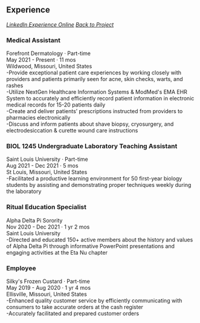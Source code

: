 ## **Experience**
*[LinkedIn Experience Online](https://www.linkedin.com/in/rosa-wessel-904101218/details/experience/)*
*[Back to Project](https://github.com/rosawessel/midterm/blob/main/README.md)*
### **Medical Assistant**  
Forefront Dermatology · Part-time  
May 2021 - Present · 11 mos   
Wildwood, Missouri, United States  
-Provide exceptional patient care experiences by working closely with providers and patients primarily seen for acne, skin checks, warts, and rashes  
-Utilize NextGen Healthcare Information Systems & ModMed's EMA EHR System to accurately and efficiently record patient information in electronic medical records for 15-20 patients daily  
-Create and deliver patients’ prescriptions instructed from providers to pharmacies electronically  
-Discuss and inform patients about shave biopsy, cryosurgery, and electrodesiccation & curette wound care instructions

### **BIOL 1245 Undergraduate Laboratory Teaching Assistant**
Saint Louis University · Part-time  
Aug 2021 - Dec 2021 · 5 mos  
St Louis, Missouri, United States  
-Facilitated a productive learning environment for 50 first-year biology students by assisting and demonstrating proper techniques weekly during the laboratory

### **Ritual Education Specialist**
Alpha Delta Pi Sorority  
Nov 2020 - Dec 2021 · 1 yr 2 mos  
Saint Louis University  
-Directed and educated 150+ active members about the history and values of Alpha Delta Pi through informative PowerPoint presentations and engaging activities at the Eta Nu chapter

### **Employee**
Silky's Frozen Custard · Part-time  
May 2019 - Aug 2020 · 1 yr 4 mos  
Ellisville, Missouri, United States  
-Enhanced quality customer service by efficiently communicating with consumers to take accurate orders at the cash register  
-Accurately facilitated and prepared customer orders  
